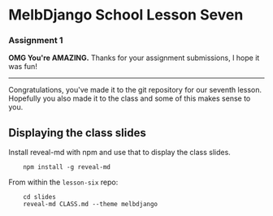 # MelbDjango School Lesson Seven

### Assignment 1

**OMG You're AMAZING.** Thanks for your assignment submissions, I hope it was fun!

---


Congratulations, you've made it to the git repository for our seventh lesson. Hopefully you also made it to the class and some of this makes sense to you.


## Displaying the class slides

Install reveal-md with npm and use that to display the class slides.

```
    npm install -g reveal-md
```

From within the `lesson-six` repo:

```
    cd slides
    reveal-md CLASS.md --theme melbdjango
```

[gh-fork]: https://help.github.com/articles/fork-a-repo/
[gh-pr]: https://help.github.com/articles/using-pull-requests/
[dj-request-response]: https://docs.djangoproject.com/en/1.8/ref/request-response/
[mdn-html]: https://developer.mozilla.org/en-US/docs/Web/Guide/HTML/Introduction
